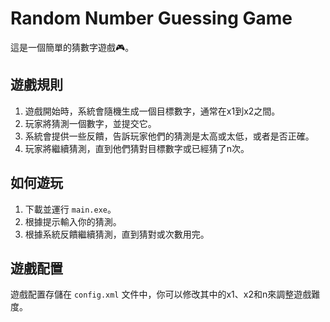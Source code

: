 # Random Number Guessing Game

這是一個簡單的猜數字遊戲🎮。

## 遊戲規則

1. 遊戲開始時，系統會隨機生成一個目標數字，通常在x1到x2之間。
2. 玩家將猜測一個數字，並提交它。
3. 系統會提供一些反饋，告訴玩家他們的猜測是太高或太低，或者是否正確。
4. 玩家將繼續猜測，直到他們猜對目標數字或已經猜了n次。

## 如何遊玩

1. 下載並運行 `main.exe`。
2. 根據提示輸入你的猜測。
3. 根據系統反饋繼續猜測，直到猜對或次數用完。

## 遊戲配置

遊戲配置存儲在 `config.xml` 文件中，你可以修改其中的x1、x2和n來調整遊戲難度。
